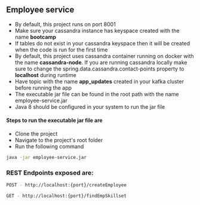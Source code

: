## Employee service

* By default, this project runs on port 8001
* Make sure your cassandra instance has keyspace created with the name **bootcamp**
* If tables do not exist in your cassandra keyspace then it will be created when the code is run for the first time
* By default, this project uses cassandra container running on docker with the name **cassandra-node**. If you are running cassandra locally make sure to change the spring.data.cassandra.contact-points property to **localhost** during runtime
* Have topic with the name **app_updates** created in your kafka cluster before running the app
* The executable jar file can be found in the root path with the name employee-service.jar
* Java 8 should be configured in your system to run the jar file

#### Steps to run the executable jar file are
* Clone the project
* Navigate to the project's root folder
* Run the following command 
```bash
java -jar employee-service.jar
```

### REST Endpoints exposed are:
```bash
POST - http://localhost:{port}/createEmployee
```
```bash
GET - http://localhost:{port}/findEmpSkillset
```